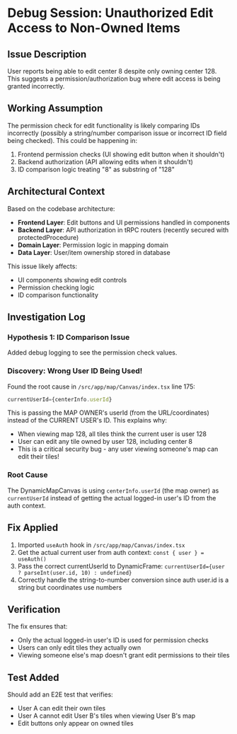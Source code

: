 # Debug Session: Unauthorized Edit Access to Non-Owned Items

## Issue Description
User reports being able to edit center 8 despite only owning center 128. This suggests a permission/authorization bug where edit access is being granted incorrectly.

## Working Assumption
The permission check for edit functionality is likely comparing IDs incorrectly (possibly a string/number comparison issue or incorrect ID field being checked). This could be happening in:
1. Frontend permission checks (UI showing edit button when it shouldn't)
2. Backend authorization (API allowing edits when it shouldn't)
3. ID comparison logic treating "8" as substring of "128"

## Architectural Context
Based on the codebase architecture:
- **Frontend Layer**: Edit buttons and UI permissions handled in components
- **Backend Layer**: API authorization in tRPC routers (recently secured with protectedProcedure)
- **Domain Layer**: Permission logic in mapping domain
- **Data Layer**: User/item ownership stored in database

This issue likely affects:
- UI components showing edit controls
- Permission checking logic
- ID comparison functionality

## Investigation Log

### Hypothesis 1: ID Comparison Issue
Added debug logging to see the permission check values.

### Discovery: Wrong User ID Being Used!
Found the root cause in `/src/app/map/Canvas/index.tsx` line 175:

```typescript
currentUserId={centerInfo.userId}
```

This is passing the MAP OWNER's userId (from the URL/coordinates) instead of the CURRENT USER's ID. This explains why:
- When viewing map 128, all tiles think the current user is user 128
- User can edit any tile owned by user 128, including center 8
- This is a critical security bug - any user viewing someone's map can edit their tiles!

### Root Cause
The DynamicMapCanvas is using `centerInfo.userId` (the map owner) as `currentUserId` instead of getting the actual logged-in user's ID from the auth context.

## Fix Applied
1. Imported `useAuth` hook in `/src/app/map/Canvas/index.tsx`
2. Get the actual current user from auth context: `const { user } = useAuth()`
3. Pass the correct currentUserId to DynamicFrame: `currentUserId={user ? parseInt(user.id, 10) : undefined}`
4. Correctly handle the string-to-number conversion since auth user.id is a string but coordinates use numbers

## Verification
The fix ensures that:
- Only the actual logged-in user's ID is used for permission checks
- Users can only edit tiles they actually own
- Viewing someone else's map doesn't grant edit permissions to their tiles

## Test Added
Should add an E2E test that verifies:
- User A can edit their own tiles
- User A cannot edit User B's tiles when viewing User B's map
- Edit buttons only appear on owned tiles